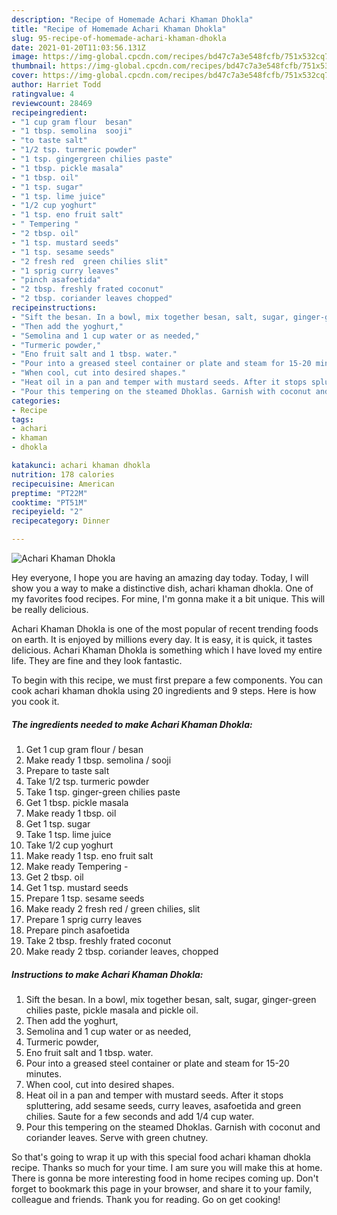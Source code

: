 ```yaml
---
description: "Recipe of Homemade Achari Khaman Dhokla"
title: "Recipe of Homemade Achari Khaman Dhokla"
slug: 95-recipe-of-homemade-achari-khaman-dhokla
date: 2021-01-20T11:03:56.131Z
image: https://img-global.cpcdn.com/recipes/bd47c7a3e548fcfb/751x532cq70/achari-khaman-dhokla-recipe-main-photo.jpg
thumbnail: https://img-global.cpcdn.com/recipes/bd47c7a3e548fcfb/751x532cq70/achari-khaman-dhokla-recipe-main-photo.jpg
cover: https://img-global.cpcdn.com/recipes/bd47c7a3e548fcfb/751x532cq70/achari-khaman-dhokla-recipe-main-photo.jpg
author: Harriet Todd
ratingvalue: 4
reviewcount: 28469
recipeingredient:
- "1 cup gram flour  besan"
- "1 tbsp. semolina  sooji"
- "to taste salt"
- "1/2 tsp. turmeric powder"
- "1 tsp. gingergreen chilies paste"
- "1 tbsp. pickle masala"
- "1 tbsp. oil"
- "1 tsp. sugar"
- "1 tsp. lime juice"
- "1/2 cup yoghurt"
- "1 tsp. eno fruit salt"
- " Tempering "
- "2 tbsp. oil"
- "1 tsp. mustard seeds"
- "1 tsp. sesame seeds"
- "2 fresh red  green chilies slit"
- "1 sprig curry leaves"
- "pinch asafoetida"
- "2 tbsp. freshly frated coconut"
- "2 tbsp. coriander leaves chopped"
recipeinstructions:
- "Sift the besan. In a bowl, mix together besan, salt, sugar, ginger-green chilies paste, pickle masala and pickle oil."
- "Then add the yoghurt,"
- "Semolina and 1 cup water or as needed,"
- "Turmeric powder,"
- "Eno fruit salt and 1 tbsp. water."
- "Pour into a greased steel container or plate and steam for 15-20 minutes."
- "When cool, cut into desired shapes."
- "Heat oil in a pan and temper with mustard seeds. After it stops spluttering, add sesame seeds, curry leaves, asafoetida and green chilies. Saute for a few seconds and add 1/4 cup water."
- "Pour this tempering on the steamed Dhoklas. Garnish with coconut and coriander leaves. Serve with green chutney."
categories:
- Recipe
tags:
- achari
- khaman
- dhokla

katakunci: achari khaman dhokla 
nutrition: 178 calories
recipecuisine: American
preptime: "PT22M"
cooktime: "PT51M"
recipeyield: "2"
recipecategory: Dinner

---
```



![Achari Khaman Dhokla](https://img-global.cpcdn.com/recipes/bd47c7a3e548fcfb/751x532cq70/achari-khaman-dhokla-recipe-main-photo.jpg)

Hey everyone, I hope you are having an amazing day today. Today, I will show you a way to make a distinctive dish, achari khaman dhokla. One of my favorites food recipes. For mine, I'm gonna make it a bit unique. This will be really delicious.



Achari Khaman Dhokla is one of the most popular of recent trending foods on earth. It is enjoyed by millions every day. It is easy, it is quick, it tastes delicious. Achari Khaman Dhokla is something which I have loved my entire life. They are fine and they look fantastic.


To begin with this recipe, we must first prepare a few components. You can cook achari khaman dhokla using 20 ingredients and 9 steps. Here is how you cook it.

<!--inarticleads1-->

##### The ingredients needed to make Achari Khaman Dhokla:

1. Get 1 cup gram flour / besan
1. Make ready 1 tbsp. semolina / sooji
1. Prepare to taste salt
1. Take 1/2 tsp. turmeric powder
1. Take 1 tsp. ginger-green chilies paste
1. Get 1 tbsp. pickle masala
1. Make ready 1 tbsp. oil
1. Get 1 tsp. sugar
1. Take 1 tsp. lime juice
1. Take 1/2 cup yoghurt
1. Make ready 1 tsp. eno fruit salt
1. Make ready  Tempering -
1. Get 2 tbsp. oil
1. Get 1 tsp. mustard seeds
1. Prepare 1 tsp. sesame seeds
1. Make ready 2 fresh red / green chilies, slit
1. Prepare 1 sprig curry leaves
1. Prepare pinch asafoetida
1. Take 2 tbsp. freshly frated coconut
1. Make ready 2 tbsp. coriander leaves, chopped




<!--inarticleads2-->

##### Instructions to make Achari Khaman Dhokla:

1. Sift the besan. In a bowl, mix together besan, salt, sugar, ginger-green chilies paste, pickle masala and pickle oil.
1. Then add the yoghurt,
1. Semolina and 1 cup water or as needed,
1. Turmeric powder,
1. Eno fruit salt and 1 tbsp. water.
1. Pour into a greased steel container or plate and steam for 15-20 minutes.
1. When cool, cut into desired shapes.
1. Heat oil in a pan and temper with mustard seeds. After it stops spluttering, add sesame seeds, curry leaves, asafoetida and green chilies. Saute for a few seconds and add 1/4 cup water.
1. Pour this tempering on the steamed Dhoklas. Garnish with coconut and coriander leaves. Serve with green chutney.




So that's going to wrap it up with this special food achari khaman dhokla recipe. Thanks so much for your time. I am sure you will make this at home. There is gonna be more interesting food in home recipes coming up. Don't forget to bookmark this page in your browser, and share it to your family, colleague and friends. Thank you for reading. Go on get cooking!
